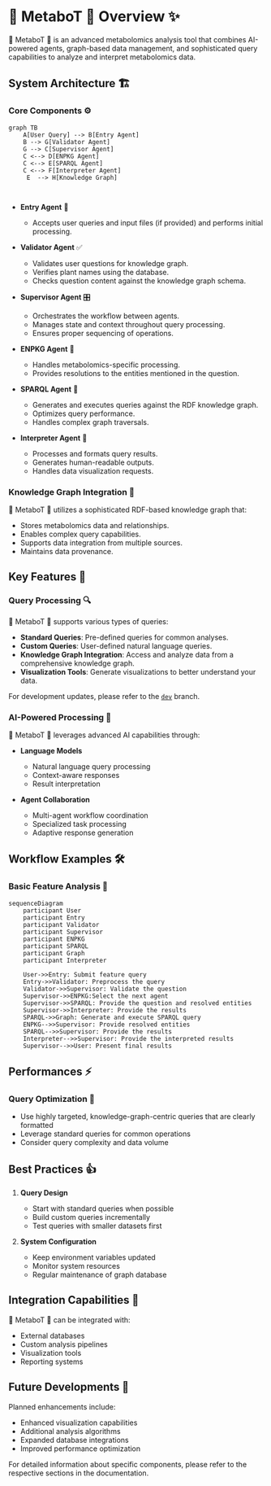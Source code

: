 # 🧪 MetaboT 🍵 Overview ✨

🧪 MetaboT 🍵 is an advanced metabolomics analysis tool that combines AI-powered agents, graph-based data management, and sophisticated query capabilities to analyze and interpret metabolomics data.

## System Architecture 🏗️

### Core Components ⚙️

```mermaid
graph TB
    A[User Query] --> B[Entry Agent]
    B --> G[Validator Agent]
    G --> C[Supervisor Agent]
    C <--> D[ENPKG Agent]
    C <--> E[SPARQL Agent]
    C <--> F[Interpreter Agent]
     E  --> H[Knowledge Graph]
    
   
```

- **Entry Agent** 🚪
    - Accepts user queries and input files (if provided) and performs initial processing.

- **Validator Agent** ✅
    - Validates user questions for knowledge graph.
    - Verifies plant names using the database.
    - Checks question content against the knowledge graph schema.

- **Supervisor Agent** 🎛️
    - Orchestrates the workflow between agents.
    - Manages state and context throughout query processing.
    - Ensures proper sequencing of operations.

- **ENPKG Agent** 🧪
    - Handles metabolomics-specific processing.
    - Provides resolutions to the entities mentioned in the question.
  

- **SPARQL Agent** 🔎
    - Generates and executes queries against the RDF knowledge graph.
    - Optimizes query performance.
    - Handles complex graph traversals.

- **Interpreter Agent** 📢
    - Processes and formats query results.
    - Generates human-readable outputs.
    - Handles data visualization requests.


### Knowledge Graph Integration 🔗

🧪 MetaboT 🍵 utilizes a sophisticated RDF-based knowledge graph that:

- Stores metabolomics data and relationships.
- Enables complex query capabilities.
- Supports data integration from multiple sources.
- Maintains data provenance.


## Key Features 🚀

### Query Processing 🔍

🧪 MetaboT 🍵 supports various types of queries:

- **Standard Queries**: Pre-defined queries for common analyses.
- **Custom Queries**: User-defined natural language queries.
- **Knowledge Graph Integration**: Access and analyze data from a comprehensive knowledge graph.
- **Visualization Tools**: Generate visualizations to better understand your data.

For development updates, please refer to the [`dev`](https://github.com/holobiomicslab/MetaboT/tree/dev) branch.
 

### AI-Powered Processing 🤖

🧪 MetaboT 🍵 leverages advanced AI capabilities through:

- **Language Models**
    - Natural language query processing
    - Context-aware responses
    - Result interpretation

- **Agent Collaboration**
    - Multi-agent workflow coordination
    - Specialized task processing
    - Adaptive response generation

## Workflow Examples 🛠️

### Basic Feature Analysis 📝

```mermaid
sequenceDiagram
    participant User
    participant Entry
    participant Validator
    participant Supervisor
    participant ENPKG
    participant SPARQL 
    participant Graph
    participant Interpreter
   
    User->>Entry: Submit feature query
    Entry->>Validator: Preprocess the query
    Validator->>Supervisor: Validate the question
    Supervisor->>ENPKG:Select the next agent 
    Supervisor->>SPARQL: Provide the question and resolved entities
    Supervisor->>Interpreter: Provide the results
    SPARQL->>Graph: Generate and execute SPARQL query 
    ENPKG-->>Supervisor: Provide resolved entities
    SPARQL-->>Supervisor: Provide the results
    Interpreter-->>Supervisor: Provide the interpreted results
    Supervisor-->>User: Present final results
```


## Performances  ⚡️

### Query Optimization 🔧

- Use highly targeted, knowledge-graph-centric queries that are clearly formatted
- Leverage standard queries for common operations
- Consider query complexity and data volume

## Best Practices 👍

1. **Query Design**
    - Start with standard queries when possible
    - Build custom queries incrementally
    - Test queries with smaller datasets first


2. **System Configuration**
    - Keep environment variables updated
    - Monitor system resources
    - Regular maintenance of graph database

## Integration Capabilities 🔌

🧪 MetaboT 🍵 can be integrated with:

- External databases
- Custom analysis pipelines
- Visualization tools
- Reporting systems

## Future Developments 🔮

Planned enhancements include:

- Enhanced visualization capabilities
- Additional analysis algorithms
- Expanded database integrations
- Improved performance optimization

For detailed information about specific components, please refer to the respective sections in the documentation.